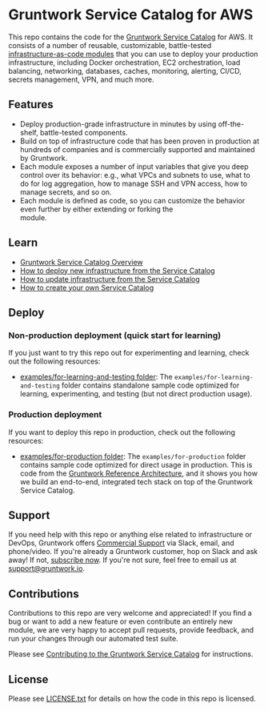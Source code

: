# Gruntwork Service Catalog for AWS

This repo contains the code for the [Gruntwork Service Catalog](https://gruntwork.io/service-catalog/) for AWS. It 
consists of a number of reusable, customizable, battle-tested [infrastructure-as-code modules](/modules) that you can 
use to deploy your production infrastructure, including Docker orchestration, EC2 orchestration, load balancing, 
networking, databases, caches, monitoring, alerting, CI/CD, secrets management, VPN, and much more. 




## Features

* Deploy production-grade infrastructure in minutes by using off-the-shelf, battle-tested components.
* Build on top of infrastructure code that has been proven in production at hundreds of companies and is commercially
  supported and maintained by Gruntwork.
* Each module exposes a number of input variables that give you deep control over its behavior: e.g., what VPCs and
  subnets to use, what to do for log aggregation, how to manage SSH and VPN access, how to manage secrets, and so on.
* Each module is defined as code, so you can customize the behavior even further by either extending or forking the  
  module.



## Learn

* [Gruntwork Service Catalog Overview](core-concepts.md#gruntwork-service-catalog-overview)
* [How to deploy new infrastructure from the Service Catalog](core-concepts.md#deploy-new-infrastructure)
* [How to update infrastructure from the Service Catalog](core-concepts.md#make-changes-to-your-infrastructure)
* [How to create your own Service Catalog](core-concepts.md#create-your-own-service-catalog)




## Deploy

### Non-production deployment (quick start for learning)

If you just want to try this repo out for experimenting and learning, check out the following resources:

* [examples/for-learning-and-testing folder](/examples/for-learning-and-testing): The
  `examples/for-learning-and-testing` folder contains standalone sample code optimized for learning, experimenting, and
  testing (but not direct production usage).

### Production deployment

If you want to deploy this repo in production, check out the following resources:

* [examples/for-production folder](/examples/for-production): The `examples/for-production` folder contains sample
  code optimized for direct usage in production. This is code from the [Gruntwork Reference
  Architecture](https://gruntwork.io/reference-architecture/), and it shows you how we build an end-to-end, integrated
  tech stack on top of the Gruntwork Service Catalog.




## Support

If you need help with this repo or anything else related to infrastructure or DevOps, Gruntwork offers
[Commercial Support](https://gruntwork.io/support/) via Slack, email, and phone/video. If you're already a Gruntwork
customer, hop on Slack and ask away! If not, [subscribe now](https://www.gruntwork.io/pricing/). If you're not sure,
feel free to email us at [support@gruntwork.io](mailto:support@gruntwork.io).




## Contributions

Contributions to this repo are very welcome and appreciated! If you find a bug or want to add a new feature or even
contribute an entirely new module, we are very happy to accept pull requests, provide feedback, and run your changes
through our automated test suite.

Please see [Contributing to the Gruntwork Service 
Catalog](https://gruntwork.io/guides/foundations/how-to-use-gruntwork-service-catalog/#contributing-to-the-gruntwork-service-catalog)
for instructions.




## License

Please see [LICENSE.txt](LICENSE.txt) for details on how the code in this repo is licensed.
